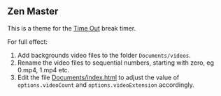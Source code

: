 ## Zen Master

This is a theme for the [Time Out](http://www.dejal.com/timeout/) break timer.

For full effect:

1. Add backgrounds video files to the folder `Documents/videos`.
2. Rename the video files to sequential numbers, starting with zero, eg 0.mp4, 1.mp4 etc.
3. Edit the file [Documents/index.html](Documents/index.html) to adjust the value of `options.videoCount` and `options.videoExtension` accordingly.
